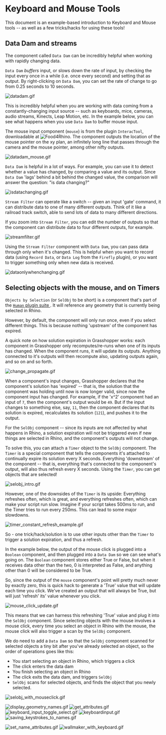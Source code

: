 # Keyboard and Mouse Tools

This document is an example-based introduction to Keyboard and Mouse tools -- as well as a few tricks/hacks for using these tools!

## Data Dam and streams

The component called `Data Dam` can be incredibly helpful when working with rapidly changing data.

`Data Dam` *buffers* input, or slows down the rate of input, by checking the input every once in a while (i.e. once every second) and setting that as output. By right-clicking on `Data Dam`, you can set the rate of change to go from 0.25 seconds to 10 seconds.

![datadam.gif](gifs/datadam.gif)

This is incredibly helpful when you are working with data coming from a constantly-changing input source -- such as keyboards, mice, cameras, audio streams, Kinects, Leap Motion, etc. In the example below, you can see what happens when you use `Data Dam` to buffer mouse input. 

The mouse input component (`mouse`) is from the plugin `InteracTool`, downloadable at ![Food4Rhino](https://www.food4rhino.com/app/interactool). The component outputs the location of the mouse pointer on the xy plan, an infinitely long line that passes through the camera and the mouse pointer, among other nifty outputs.

![datadam_mouse.gif](gifs/datadam_mouse.gif)

`Data Dam` is helpful in a lot of ways. For example, you can use it to detect whether a value has changed, by comparing a value and its output. Since `Data Dam` 'lags' behind a bit behind the changed value, the comparison will answer the question: "is data changing?"

![isdatachanging.gif](gifs/isdatachanging.gif)

`Stream Filter` can operate like a switch -- given an input 'gate' command, it can distribute data to one of many different outputs. Think of it like a railroad track switch, able to send lots of data to many different directions.

If you zoom into `Stream Filter`, you can edit the number of outputs so that the component can distribute data to four different outputs, for example.

![streamfilter.gif](gifs/streamfilter.gif)

Using the `Stream Filter` component with `Data Dam`, you can pass data through only when it's changed. This is helpful when you want to record data (using `Record Data`, or `Data Log` from the `Firefly` plugin), or you want to trigger something only when new data is received.

![dataonlywhenchanging.gif](gifs/dataonlywhenchanging.gif)

## Selecting objects with the mouse, and on Timers

`Objects by Selection` (or `SelObj` to be short)  is a component that's part of the [`Human` plugin suite ](https://www.food4rhino.com/app/human). It will reference any geometry that is currently being selected in Rhino.

However, by default, the component will only run once, even if you select different things. This is because nothing 'upstream' of the component has expired. 

A quick note on how solution expiration in Grasshopper works: each component in Grasshopper only recomputes/re-runs when one of its inputs has changed. When the component runs, it will update its outputs. Anything connected to it's outputs will then recompute also, updating outputs again, and so on and so forth. 

![change_propagate.gif](gifs/change_propagate.gif)

When a component's input changes, Grasshopper declares that the component's solution has 'expired' -- that is, the solution that the component was holding until now is now longer valid, since now the component input has changed. For example, if the 'x^2' component had an input of `7`, then the component's output would be `49`. But if the input changes to something else, say, `11`, then the component declares that its solution is expired, recalculates its solution (`121`), and pushes it to the output. 

For the `SelObj` component -- since its inputs are not affected by what happens in Rhino, a solution expiration will not be triggered even if new things are selected in Rhino, and the component's outputs will not change. 

To solve this, you can attach a `Timer` object to the `SelObj` component. The `Timer` is a special component that tells the components it's attached to continually expire its solution every X seconds. Everything 'downstream' of the component -- that is, everything that's connected to the component's output, will also thus refresh every X seconds. Using the `Timer`, you can get objects that are selected!

![selobj_intro.gif](gifs/selobj_intro.gif)

However, one of the downsides of the `Timer` is its upside: Everything refreshes often, which is great, and everything refreshes often, which can make your script run slow. Imagine if your script takes 500ms to run, and the Timer tries to run every 250ms. This can lead to some major slowdowns.

![timer_constant_refresh_example.gif](gifs/timer_constant_refresh_example.gif)

So - one trick/hack/solution is to use other inputs other than the `Timer` to trigger a solution expiration, and thus a refresh. 

In the example below, the output of the mouse click is plugged into a `Boolean` component, and then plugged into a `Data Dam` so we can see what's going on. The `Boolean` component stores either True or False, but when it receives data other than the two, 0 is interpreted as False, and anything other than 0 will be considered to be True. 

So, since the output of the `mouse` component's point will pretty much never by exactly zero, this is quick hack to generate a 'True' value that will update each time you click. We've created an output that will always be True, but will just 'refresh' its' value whenever you click.

![mouse_click_update.gif](gifs/mouse_click_update.gif)

This means that we can harness this refreshing 'True' value and plug it into the `SelObj` component. Since selecting objects with the mouse involves a mouse click, every time you select an object in Rhino with the mouse, the mouse click will also trigger a scan by the `SelObj` component.

We do need to add a `Data Dam` so that the `SelObj` component scanned for selected objects a tiny bit after you've already selected an object, so the order of operations goes like this:

- You start selecting an object in Rhino, which triggers a click
- The click enters the data dam
- You finish selecting an object in Rhino
- The click exits the data dam, and triggers `SelObj`
- `SelObj` scans for selected objects, and finds the object that you newly selected.

![selobj_with_mouseclick.gif](gifs/selobj_with_mouseclick.gif)




![display_geometry_names.gif](gifs/display_geometry_names.gif)
![get_attributes.gif](gifs/get_attributes.gif)
![keyboard_input_toggle_select.gif](gifs/keyboard_input_toggle_select.gif)
![keyboardinput.gif](gifs/keyboardinput.gif)
![saving_keystrokes_to_names.gif](gifs/saving_keystrokes_to_names.gif)

![set_name_attributes.gif](gifs/set_name_attributes.gif)
![wallmaker_with_keyboard.gif](gifs/wallmaker_with_keyboard.gif)
